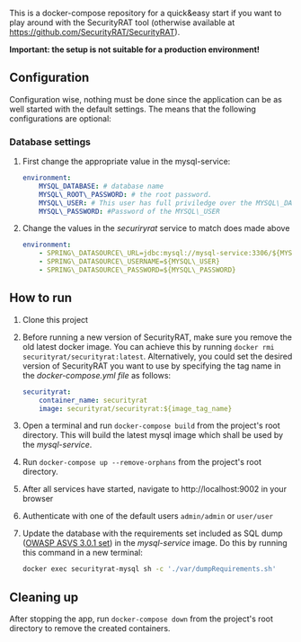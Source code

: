 This is a docker-compose repository for a quick&easy start if you want to play around with the SecurityRAT tool (otherwise available at https://github.com/SecurityRAT/SecurityRAT).

**Important: the setup is not suitable for a production environment!**

## Configuration

Configuration wise, nothing must be done since the application can be as well started with the default settings. The means that the following configurations are optional:

### Database settings

1. First change the appropriate value in the mysql-service:

    ```yaml
    environment:
        MYSQL_DATABASE: # database name
        MYSQL\_ROOT\_PASSWORD: # the root password.
        MYSQL\_USER: # This user has full priviledge over the MYSQL\_DATABASE
        MYSQL\_PASSWORD: #Password of the MYSQL\_USER
    ```

1. Change the values in the _securiryrat_ service to match does made above

    ```yaml
    environment:
        - SPRING\_DATASOURCE\_URL=jdbc:mysql://mysql-service:3306/${MYSQL\_DATABASE}?useUnicode=true&characterEncoding=utf8&useSSL=false
        - SPRING\_DATASOURCE\_USERNAME=${MYSQL\_USER} 
        - SPRING\_DATASOURCE\_PASSWORD=${MYSQL\_PASSWORD}
    ```

## How to run

1. Clone this project
1. Before running a new version of SecurityRAT, make sure you remove the old latest docker image. You can achieve this by running `docker rmi securityrat/securityrat:latest`. Alternatively, you could set the desired version of SecurityRAT you want to use by specifying the tag name in the _docker-compose.yml file_ as follows:

    ```yaml
    securityrat:
        container_name: securityrat 
        image: securityrat/securityrat:${image_tag_name}
    ```

1. Open a terminal and run `docker-compose build` from the project's root directory. This will build the latest mysql image which shall be used by the _mysql-service_.
1. Run `docker-compose up --remove-orphans` from the project's root directory.
1. After all services have started, navigate to http://localhost:9002 in your browser
1. Authenticate with one of the default users `admin/admin` or `user/user`
1. Update the database with the requirements set included as SQL dump ([OWASP ASVS 3.0.1 set](https://github.com/SecurityRAT/Security-Requirements/blob/master/owasp_asvs_3_0_1.sql)) in the _mysql-service_ image. Do this by running this command in a new terminal:

    ```sh
    docker exec securityrat-mysql sh -c './var/dumpRequirements.sh'
    ```

## Cleaning up

After stopping the app, run `docker-compose down` from the project's root directory to remove the created containers.


